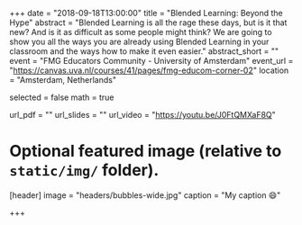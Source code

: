 +++
date = "2018-09-18T13:00:00"
title = "Blended Learning: Beyond the Hype"
abstract = "Blended Learning is all the rage these days, but is it that new? And is it as difficult as some people might think? We are going to show you all the ways you are already using Blended Learning in your classroom and the ways how to make it even easier."
abstract_short = ""
event = "FMG Educators Community - University of Amsterdam"
event_url = "https://canvas.uva.nl/courses/41/pages/fmg-educom-corner-02"
location = "Amsterdam, Netherlands"

selected = false
math = true

url_pdf = ""
url_slides = ""
url_video = "https://youtu.be/J0FtQMXaF8Q"

# Optional featured image (relative to `static/img/` folder).
[header]
image = "headers/bubbles-wide.jpg"
caption = "My caption :smile:"

+++